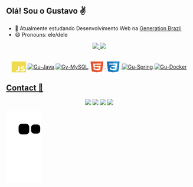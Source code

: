 ## Olá! Sou o Gustavo ✌

- 🌱 Atualmente estudando Desenvolvimento Web na <a href="http://brazil.generation.org">Generation Brazil</a>
- 😄 Pronouns: ele/dele

<div align="center">
  <a href="https://github.com/Guzius">
  <img height="140em" src="https://github-readme-stats.vercel.app/api?username=Guzius&count_private=true&show_icons=true&custom_title=Github%20Status&hide=issues"/>
  <img height="140em" src="https://github-readme-stats.vercel.app/api/top-langs/?username=Guzius&layout=compact"/>
</div>
  
  
<div style="display: inline_block"><br>
  <p align="center">
  <img align="center" alt="Gu-Js" height="30" width="40" src="https://raw.githubusercontent.com/devicons/devicon/master/icons/javascript/javascript-plain.svg">
  <img align="center" alt="Gu-Java" height="30" width="40" src="https://cdn.jsdelivr.net/gh/devicons/devicon/icons/java/java-original.svg">
  <img align="center" alt="Gy-MySQL" height="30" width="40" src="https://cdn.jsdelivr.net/gh/devicons/devicon/icons/mysql/mysql-original.svg">
  <img align="center" alt="Gu-HTML" height="30" width="40" src="https://raw.githubusercontent.com/devicons/devicon/master/icons/html5/html5-original.svg">
  <img align="center" alt="Gu-CSS" height="30" width="40" src="https://raw.githubusercontent.com/devicons/devicon/master/icons/css3/css3-original.svg">
  <img align="center" alt="Gu-Spring" height="30" width="40" src="https://cdn.jsdelivr.net/gh/devicons/devicon/icons/spring/spring-original.svg">
  <img align="center" alt="Gu-Docker" height="30" width="40" src="https://cdn.jsdelivr.net/gh/devicons/devicon/icons/docker/docker-original.svg">
    </p>
</div>
  
  ## Contact :iphone:
  
<div>
  <p align="center">
 <a href="https://api.whatsapp.com/send?phone=5511943740808" target="_blank"><img src="https://img.shields.io/badge/WhatsApp-25D366?style=for-the-badge&logo=whatsapp&logoColor=white" target="_blank"></a>
 <a href="https://discord.gg/G2uHjeny" target="_blank"><img src="https://img.shields.io/badge/Discord-7289DA?style=for-the-badge&logo=discord&logoColor=white" target="_blank"></a> 
  <a href = "mailto:contatogustavotaques11@gmail.com"><img src="https://img.shields.io/badge/-Gmail-%23333?style=for-the-badge&logo=gmail&logoColor=white" target="_blank"></a>
  <a href="https://www.linkedin.com/in/gustavo-sotrati" target="_blank"><img src="https://img.shields.io/badge/-LinkedIn-%230077B5?style=for-the-badge&logo=linkedin&logoColor=white" target="_blank"></a> 
 </p>
</div>
  
   ![Snake animation](https://github.com/Guzius/Guzius/blob/output/github-contribution-grid-snake.svg)
